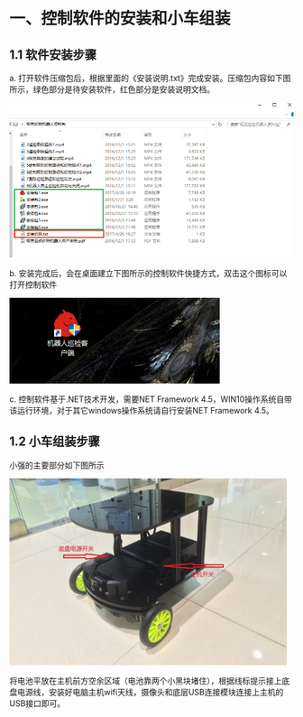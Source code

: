 # <a href="#" id="start"></a>一、控制软件的安装和小车组装

## 1.1 软件安装步骤

a. 打开软件压缩包后，根据里面的《安装说明.txt》完成安装。压缩包内容如下图所示，绿色部分是待安装软件，红色部分是安装说明文档。

![install-1](/images/install-1.png)

b. 安装完成后，会在桌面建立下图所示的控制软件快捷方式，双击这个图标可以打开控制软件

![install-2](/images/install-2.png)

c. 控制软件基于.NET技术开发，需要NET Framework 4.5，WIN10操作系统自带该运行环境，对于其它windows操作系统请自行安装NET Framework 4.5。

## <a href="#" id="assemble"></a>1.2 小车组装步骤

小强的主要部分如下图所示

![assemble image](/images/assemble.png)

将电池平放在主机前方空余区域（电池靠两个小黑块堵住），根据线标提示接上底盘电源线，安装好电脑主机wifi天线，摄像头和底层USB连接模块连接上主机的USB接口即可。
